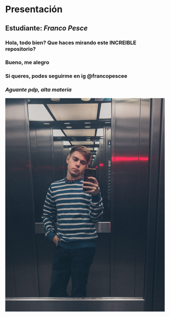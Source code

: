 # Presentación

## Estudiante: _Franco Pesce_

### Hola, todo bien? Que haces mirando este **INCREIBLE** repositorio?
### Bueno, me alegro 
### Si queres, podes seguirme en ig @francopescee 
### ***Aguante pdp, alta materia***

![mi foto](Foto.jpeg)